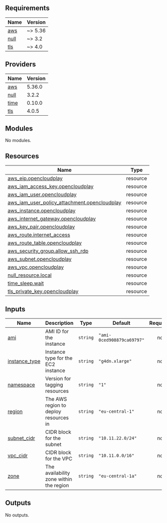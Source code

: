 ## Requirements

| Name | Version |
|------|---------|
| <a name="requirement_aws"></a> [aws](#requirement\_aws) | ~> 5.36 |
| <a name="requirement_null"></a> [null](#requirement\_null) | ~> 3.2 |
| <a name="requirement_tls"></a> [tls](#requirement\_tls) | ~> 4.0 |

## Providers

| Name | Version |
|------|---------|
| <a name="provider_aws"></a> [aws](#provider\_aws) | 5.36.0 |
| <a name="provider_null"></a> [null](#provider\_null) | 3.2.2 |
| <a name="provider_time"></a> [time](#provider\_time) | 0.10.0 |
| <a name="provider_tls"></a> [tls](#provider\_tls) | 4.0.5 |

## Modules

No modules.

## Resources

| Name | Type |
|------|------|
| [aws_eip.opencloudplay](https://registry.terraform.io/providers/hashicorp/aws/latest/docs/resources/eip) | resource |
| [aws_iam_access_key.opencloudplay](https://registry.terraform.io/providers/hashicorp/aws/latest/docs/resources/iam_access_key) | resource |
| [aws_iam_user.opencloudplay](https://registry.terraform.io/providers/hashicorp/aws/latest/docs/resources/iam_user) | resource |
| [aws_iam_user_policy_attachment.opencloudplay](https://registry.terraform.io/providers/hashicorp/aws/latest/docs/resources/iam_user_policy_attachment) | resource |
| [aws_instance.opencloudplay](https://registry.terraform.io/providers/hashicorp/aws/latest/docs/resources/instance) | resource |
| [aws_internet_gateway.opencloudplay](https://registry.terraform.io/providers/hashicorp/aws/latest/docs/resources/internet_gateway) | resource |
| [aws_key_pair.opencloudplay](https://registry.terraform.io/providers/hashicorp/aws/latest/docs/resources/key_pair) | resource |
| [aws_route.internet_access](https://registry.terraform.io/providers/hashicorp/aws/latest/docs/resources/route) | resource |
| [aws_route_table.opencloudplay](https://registry.terraform.io/providers/hashicorp/aws/latest/docs/resources/route_table) | resource |
| [aws_security_group.allow_ssh_rdp](https://registry.terraform.io/providers/hashicorp/aws/latest/docs/resources/security_group) | resource |
| [aws_subnet.opencloudplay](https://registry.terraform.io/providers/hashicorp/aws/latest/docs/resources/subnet) | resource |
| [aws_vpc.opencloudplay](https://registry.terraform.io/providers/hashicorp/aws/latest/docs/resources/vpc) | resource |
| [null_resource.local](https://registry.terraform.io/providers/hashicorp/null/latest/docs/resources/resource) | resource |
| [time_sleep.wait](https://registry.terraform.io/providers/hashicorp/time/latest/docs/resources/sleep) | resource |
| [tls_private_key.opencloudplay](https://registry.terraform.io/providers/hashicorp/tls/latest/docs/resources/private_key) | resource |

## Inputs

| Name | Description | Type | Default | Required |
|------|-------------|------|---------|:--------:|
| <a name="input_ami"></a> [ami](#input\_ami) | AMI ID for the instance | `string` | `"ami-0ced908879ca69797"` | no |
| <a name="input_instance_type"></a> [instance\_type](#input\_instance\_type) | Instance type for the EC2 instance | `string` | `"g4dn.xlarge"` | no |
| <a name="input_namespace"></a> [namespace](#input\_namespace) | Version for tagging resources | `string` | `"1"` | no |
| <a name="input_region"></a> [region](#input\_region) | The AWS region to deploy resources in | `string` | `"eu-central-1"` | no |
| <a name="input_subnet_cidr"></a> [subnet\_cidr](#input\_subnet\_cidr) | CIDR block for the subnet | `string` | `"10.11.22.0/24"` | no |
| <a name="input_vpc_cidr"></a> [vpc\_cidr](#input\_vpc\_cidr) | CIDR block for the VPC | `string` | `"10.11.0.0/16"` | no |
| <a name="input_zone"></a> [zone](#input\_zone) | The availability zone within the region | `string` | `"eu-central-1a"` | no |

## Outputs

No outputs.
